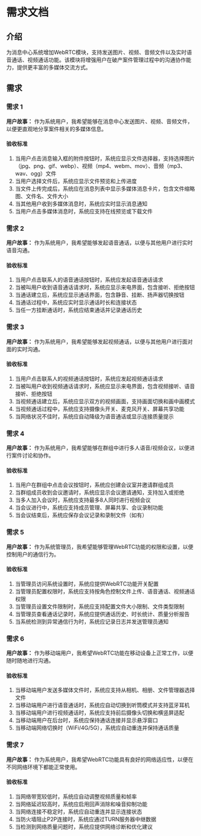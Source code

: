 # 需求文档

## 介绍

为消息中心系统增加WebRTC模块，支持发送图片、视频、音频文件以及实时语音通话、视频通话功能。该模块将增强用户在破产案件管理过程中的沟通协作能力，提供更丰富的多媒体交流方式。

## 需求

### 需求 1

**用户故事：** 作为系统用户，我希望能够在消息中心发送图片、视频、音频文件，以便更直观地分享案件相关的多媒体信息。

#### 验收标准

1. 当用户点击消息输入框的附件按钮时，系统应显示文件选择器，支持选择图片（jpg、png、gif、webp）、视频（mp4、webm、mov）、音频（mp3、wav、ogg）文件
2. 当用户选择文件后，系统应显示文件预览和上传进度
3. 当文件上传完成后，系统应在消息列表中显示多媒体消息卡片，包含文件缩略图、文件名、文件大小
4. 当其他用户收到多媒体消息时，系统应实时显示消息通知
5. 当用户点击多媒体消息时，系统应支持在线预览或下载文件

### 需求 2

**用户故事：** 作为系统用户，我希望能够发起语音通话，以便与其他用户进行实时语音沟通。

#### 验收标准

1. 当用户点击联系人的语音通话按钮时，系统应发起语音通话请求
2. 当被叫用户收到语音通话请求时，系统应显示来电界面，包含接听、拒绝按钮
3. 当通话建立后，系统应显示通话界面，包含静音、挂断、扬声器切换按钮
4. 当通话过程中，系统应实时显示通话时长和连接状态
5. 当任一方挂断通话时，系统应结束通话并记录通话历史

### 需求 3

**用户故事：** 作为系统用户，我希望能够发起视频通话，以便与其他用户进行面对面的实时沟通。

#### 验收标准

1. 当用户点击联系人的视频通话按钮时，系统应发起视频通话请求
2. 当被叫用户收到视频通话请求时，系统应显示来电界面，包含视频接听、语音接听、拒绝按钮
3. 当视频通话建立后，系统应显示双方的视频画面，支持画面切换和画中画模式
4. 当视频通话过程中，系统应支持摄像头开关、麦克风开关、屏幕共享功能
5. 当网络状况不佳时，系统应自动降级为语音通话或显示连接质量提示

### 需求 4

**用户故事：** 作为系统用户，我希望能够在群组中进行多人语音/视频会议，以便进行案件讨论和协作。

#### 验收标准

1. 当用户在群组中点击会议按钮时，系统应创建会议室并邀请群组成员
2. 当群组成员收到会议邀请时，系统应显示会议邀请通知，支持加入或拒绝
3. 当多人加入会议时，系统应支持最多8人同时进行视频会议
4. 当会议进行中，系统应支持成员管理、屏幕共享、会议录制功能
5. 当会议结束后，系统应保存会议记录和录制文件（如有）

### 需求 5

**用户故事：** 作为系统管理员，我希望能够管理WebRTC功能的权限和设置，以便控制用户的通信行为。

#### 验收标准

1. 当管理员访问系统设置时，系统应提供WebRTC功能开关配置
2. 当管理员配置权限时，系统应支持按角色控制文件上传、语音通话、视频通话权限
3. 当管理员设置文件限制时，系统应支持配置文件大小限制、文件类型限制
4. 当管理员查看通话记录时，系统应提供通话历史、时长统计、质量分析报告
5. 当系统检测到异常通信行为时，系统应记录日志并发送管理员通知

### 需求 6

**用户故事：** 作为移动端用户，我希望WebRTC功能在移动设备上正常工作，以便随时随地进行沟通。

#### 验收标准

1. 当移动端用户发送多媒体文件时，系统应支持从相机、相册、文件管理器选择文件
2. 当移动端用户进行语音通话时，系统应自动切换到听筒模式并支持蓝牙耳机
3. 当移动端用户进行视频通话时，系统应支持前后摄像头切换和横竖屏适配
4. 当移动端用户在后台时，系统应保持通话连接并显示悬浮窗口
5. 当移动端网络切换时（WiFi/4G/5G），系统应自动重连并保持通话质量

### 需求 7

**用户故事：** 作为系统用户，我希望WebRTC功能具有良好的网络适应性，以便在不同网络环境下都能正常使用。

#### 验收标准

1. 当网络带宽较低时，系统应自动调整视频质量和帧率
2. 当网络延迟较高时，系统应启用回声消除和噪音抑制功能
3. 当网络连接不稳定时，系统应自动重连并显示连接状态
4. 当防火墙阻止P2P连接时，系统应通过TURN服务器中继数据
5. 当检测到网络质量问题时，系统应提供网络诊断和优化建议